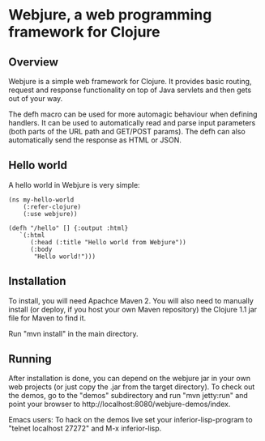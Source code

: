 
# Webjure, a web programming framework for Clojure

## Overview

Webjure is a simple web framework for Clojure.
It provides basic routing, request and response functionality on top
of Java servlets and then gets out of your way. 

The defh macro can be used for more automagic behaviour
when defining handlers. It can be used to automatically read and parse
input parameters (both parts of the URL path and GET/POST params).
The defh can also automatically send the response as HTML or JSON.


## Hello world

A hello world in Webjure is very simple:

    (ns my-hello-world
        (:refer-clojure)
        (:use webjure))
    
    (defh "/hello" [] {:output :html}
       `(:html
          (:head (:title "Hello world from Webjure"))
          (:body
           "Hello world!")))


## Installation

To install, you will need Apachce Maven 2. You will also need to manually install (or deploy, if you host your own Maven repository) the Clojure 1.1 jar file for Maven to find it.

Run "mvn install" in the main directory.

## Running

After installation is done, you can depend on the webjure jar in your own web projects (or just copy the .jar from the target directory). To check out the demos, go to the "demos" subdirectory and run "mvn jetty:run" and point your browser to http://localhost:8080/webjure-demos/index.

Emacs users: To hack on the demos live set your inferior-lisp-program to "telnet localhost 27272" and M-x inferior-lisp.



